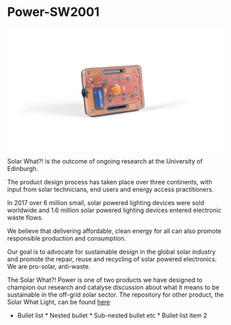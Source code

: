# Power-SW2001
![](images/Solar%20What%20Power%20white%20background.jpg)

Solar What?! is the outcome of ongoing research at the University of Edinburgh.

The product design process has taken place over three continents, with input from solar technicians, end users and energy access practitioners.

In 2017 over 6 million small, solar powered lighting devices were sold worldwide and 1.6 million solar powered lighting devices entered electronic waste flows.

We believe that delivering affordable, clean energy for all can also promote responsible production and consumption.

Our goal is to advocate for sustainable design in the global solar industry and promote the repair, reuse and recycling of solar powered electronics. We are pro-solar, anti-waste.

The Solar What?! Power is one of two products we have designed to champion our research and catalyse discussion about what it means to be sustainable in the off-grid solar sector. The repository for other product, the Solar What Light, can be found [here](https://github.com/SolarWhat/Light-SW1001 "here")
* Bullet list
              * Nested bullet
                  * Sub-nested bullet etc
          * Bullet list item 2
